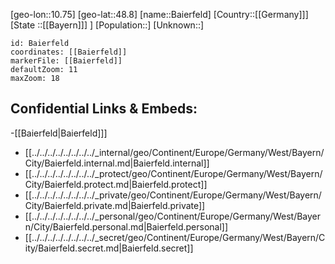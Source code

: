﻿---
location: [48.8,10.75]
mapzoom: [7,12] 
mapmarker: city 
type: City
tags:
- geo/City


SpocWebEntityId: 28988
isDeleted: false
confidential: public

---
[geo-lon::10.75]
[geo-lat::48.8]
[name::Baierfeld]
[Country::[[Germany]]]
[State ::[[Bayern]]] ]
[Population::]
[Unknown::]


```leaflet
id: Baierfeld
coordinates: [[Baierfeld]]
markerFile: [[Baierfeld]]
defaultZoom: 11 
maxZoom: 18
```


## Confidential Links & Embeds: 
-[[Baierfeld|Baierfeld]]] 
- [[../../../../../../../../_internal/geo/Continent/Europe/Germany/West/Bayern/City/Baierfeld.internal.md|Baierfeld.internal]] 
- [[../../../../../../../../_protect/geo/Continent/Europe/Germany/West/Bayern/City/Baierfeld.protect.md|Baierfeld.protect]] 
- [[../../../../../../../../_private/geo/Continent/Europe/Germany/West/Bayern/City/Baierfeld.private.md|Baierfeld.private]] 
- [[../../../../../../../../_personal/geo/Continent/Europe/Germany/West/Bayern/City/Baierfeld.personal.md|Baierfeld.personal]] 
- [[../../../../../../../../_secret/geo/Continent/Europe/Germany/West/Bayern/City/Baierfeld.secret.md|Baierfeld.secret]] 
